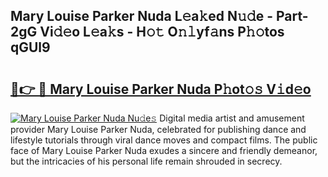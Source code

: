 ## Mary Louise Parker Nuda L𝚎a𝚔ed N𝚞𝚍e - Part-2gG Vi𝚍𝚎o L𝚎a𝚔s - H𝚘𝚝 O𝚗𝚕yf𝚊ns P𝚑𝚘tos qGUl9

# <h2><a href="http://kfafkh.oniu.top/?m=Mary+Louise+Parker+Nuda">🔗👉 🔴 Mary Louise Parker Nuda P𝚑ot𝚘𝚜 V𝚒d𝚎o</a></h2>

[![Mary Louise Parker Nuda Nu𝚍e𝚜](https://i.imgur.com/0qMVB7G.gif)](http://kfafkh.oniu.top/?m=Mary+Louise+Parker+Nuda)
Digital media artist and amusement provider Mary Louise Parker Nuda, celebrated for publishing dance and lifestyle tutorials through viral dance moves and compact films. The public face of Mary Louise Parker Nuda exudes a sincere and friendly demeanor, but the intricacies of his personal life remain shrouded in secrecy.  

